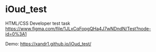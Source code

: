 # iOud_test
HTML/CSS Developer test task
https://www.figma.com/file/1JLxCqFopgQHa4J7wNDndN/Test?node-id=0%3A1


Demo: https://xandr1.github.io/iOud_test/
